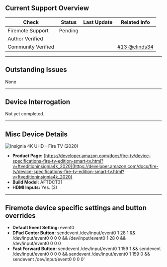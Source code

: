 ## Current Support Overview
| Check              | Status  | Last Update                                                                    | Related Info |
| ------------------ |  ----   | -----------------------------------------------------------------------------  | ------------ |
| Firemote Support   | Pending |                                                                                |              |
| Author Verified    |         |                                                                                |              |
| Community Verified |         |                                                                                | [#13 @clinds34](https://github.com/PRProd/HA-Firemote/issues/13#issuecomment-1326819116)             |

***

## Outstanding Issues
None

***


## Device Interrogation
Not yet completed.

***

## Misc Device Details
![Insignia 4K UHD - Fire TV (2020)](https://m.media-amazon.com/images/G/01/mobile-apps/dex/firetv/ftveditioninsignia4k_2020_thumb.jpg)
 * **Product Page:** [https://developer.amazon.com/docs/fire-tv/device-specifications-fire-tv-edition-smart-tv.html?v=ftveditioninsignia4k_2020](https://developer.amazon.com/docs/fire-tv/device-specifications-fire-tv-edition-smart-tv.html?v=ftveditioninsignia4k_2020)
 * **Build Model:** AFTDCT31
 * **HDMI Inputs:** Yes. (3)

***

## Firemote device specific settings and button overrides
 * **Default Event Setting:** event0
 * **DPad Center Button:** sendevent /dev/input/event0 1 28 1 && /dev/input/event0 0 0 0 && /dev/input/event0 1 28 0 && /dev/input/event0 0 0 0
 * **Fast Forward Button:** sendevent /dev/input/event0 1 159 1 && sendevent /dev/input/event0 0 0 0 && sendevent /dev/input/event0 1 159 0 && sendevent /dev/input/event0 0 0 0'

